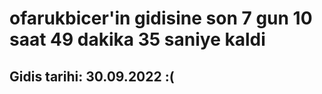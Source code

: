 # ofarukbicer'in gidisine son 7 gun 10 saat 49 dakika 35 saniye kaldi

## Gidis tarihi: 30.09.2022 :(